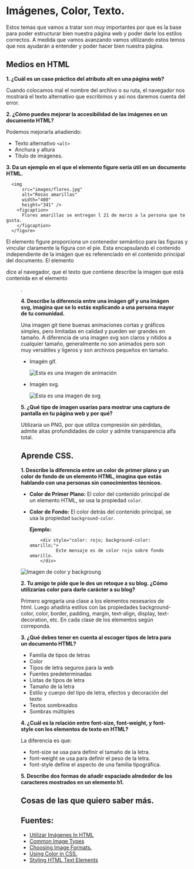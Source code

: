 # Imágenes, Color, Texto.

Estos temas que vamos a tratar son muy importantes por que es la base para poder estructurar bien nuestra página web y poder darle los estilos correctos.
A medida que vamos avanzando vamos utilizando estos temos que nos ayudarán a entender y poder hacer bien nuestra página.

## Medios en HTML

**1. ¿Cuál es un caso práctico del atributo alt en una página web?**

Cuando colocamos mal el nombre del archivo o su ruta, el navegador nos mostrará el texto alternativo que escribimos y asi nos daremos cuenta del error. 

**2. ¿Cómo puedes mejorar la accesibilidad de las imágenes en un documento HTML?**


Podemos mejorarla añadiendo:
+ Texto alternativo `<alt>`
+ Anchura y altura
+ Título de imágenes.


**3. Da un ejemplo en el que el elemento figure sería útil en un documento HTML.**

```<figure>
  <img
      src="images/flores.jpg"
      alt="Rosas amarillas"
      width="400"
      height="341" />
    <figcaption>
      Flores amarillas se entregan l 21 de marzo a la persona que te gusta.
    </figcaption>
  </figure>
```

El elemento figure proporciona un contenedor semántico para las figuras y vincular claramente la figura con el pie.
Esta encapsulando el contenido independiente de la imágen que es referenciado en el contenido principal del documento.
El elemento <figcaption> dice al navegador, que el texto que contiene describe la imagen que está contenida en el elemento <figure>.


**4. Describe la diferencia entre una imágen gif y una imágen svg, imagina que se lo estás explicando a una persona mayor de tu comunidad.**

Una imagen git  tiene buenas animaciones cortas y gráficos simples, pero limitadas en calidad y pueden ser grandes en tamaño.
A diferencia de una imagen svg son claros y nítidos a cualquier tamaño, generalmente no son animados pero son muy versátiles y ligeros y son archivos pequeños en tamaño.

* Imagén gif.
  
  
  ![Esta es una imagen de animación](https://media1.giphy.com/media/v1.Y2lkPTc5MGI3NjExeXl5dnJ3OWNyaDh2MjhkczljbWVzaWNoZzMzejZmaXRpajZjMmU1byZlcD12MV9pbnRlcm5hbF9naWZfYnlfaWQmY3Q9Zw/TZ2oBnEvY9iMgJWuRS/giphy.webp)

  

* Imagén svg.
  
  ![Esta es una imagen de svg](https://viavector.eu/wp-content/uploads/2022/02/que-es-un-archivo-svg.jpg)


**5. ¿Qué tipo de imagen usarías para mostrar una captura de pantalla en tu página web y por qué?**

Utilizaría un PNG, por que utiliza compresión sin pérdidas, admite altas profundidades de color y admite transparencia alfa total.


## Aprende CSS.

**1. Describe la diferencia entre un color de primer plano y un color de fondo de un elemento HTML, imagina que estás hablando con una personas sin conocimientos técnicos.**

+ **Color de Primer Plano:** El color del contenido principal de un elemento HTML, se usa la propiedad `color`.
+ **Color de Fondo:**  El color detrás del contenido principal, se usa la propiedad `background-color`.

  **Ejemplo:**

          <div style="color: rojo; background-color: amarillo;">
                Este mensaje es de color rojo sobre fondo amarillo.
          </div>
              

![Imagen de color y backgroung](https://encrypted-tbn0.gstatic.com/images?q=tbn:ANd9GcSeF1Vnwr4XkoioirM26dZ_BOR0SUuOYuUTTQ&s)


**2. Tu amigo te pide que le des un retoque a su blog. ¿Cómo utilizarías color para darle carácter a su blog?**

Primero agregaría una clase a los elementos nesesarios de html. Luego añadíria estilos con las propiedades background-color, color, border, padding, margin, text-align, display, text-decoration,  etc. En cada clase de los elementos según correponda.

**3. ¿Qué debes tener en cuenta al escoger tipos de letra para un documento HTML?**

+ Familia de tipos de letras
+ Color
+ Tipos de letra seguros para la web
+ Fuentes predeterminadas
+ Listas de tipos de letra
+ Tamaño de la letra
+ Estilo y cuerpo del tipo de letra, efectos y decoración del texto
+ Textos sombreados
+ Sombras múltiples


**4. ¿Cuál es la relación entre font-size, font-weight, y font-style con los elementos de texto en HTML?**

La diferencia es que:
+  font-size se usa para definir el tamaño de la letra.
+  font-weight se usa para definir el peso de la letra.
+  font-style define el aspecto de una familia tipográfica. 

**5. Describe dos formas de añadir espaciado alrededor de los caracteres mostrados en un elemento h1.**



## Cosas de las que quiero saber más.



## Fuentes:

+ [Utilizar Imágenes In HTML](https://developer.mozilla.org/es/docs/Learn/HTML/Multimedia_and_embedding/Images_in_HTML)
+ [Common Image Types](https://developer.mozilla.org/en-US/docs/Web/Media/Formats/Image_types)
+ [Choosing Image Formats.](https://developer.mozilla.org/en-US/docs/Web/Media/Formats/Image_types#choosing_an_image_format)
+ [Using Color in CSS.](https://developer.mozilla.org/en-US/docs/Web/CSS/CSS_Colors/Applying_color)
+ [Styling HTML Text Elements](https://developer.mozilla.org/es/docs/Learn/CSS/Styling_text/Fundamentals)
